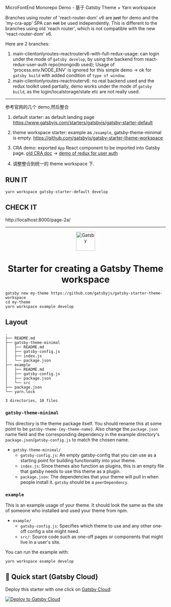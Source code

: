MicroFontEnd Monorepo Demo - 基于 Gatsby Theme + Yarn workspace

Branches using router of 'react-router-dom' v6 are ~~just~~ for demo and the 'my-cra-app' SPA can ~~not~~ be used independently. This is different to the branches using old 'reach router', which is not compatible with the new 'react-router-dom' v6.

Here are 2 branches:
1. main-clientonlyroutes-reactrouterv6-with-full-redux-usage: can login under the mode of `gatsby develop`, by using the backend from react-redux-user-auth repo(mongodb used); Usage of 'process.env.NODE_ENV' is ignored for this simple demo -> ok for `gatsby build` with added condition of `type of window`.
2. main-clientonlyroutes-reactrouterv6: no real backend used and the redux toolkit used partially, demo works under the mode of `gatsby build`, as the login/localstorage/state etc are not really used.

---

参考官网的几个 demo,然后整合

1. default starter: as default landing page
   https://www.gatsbyjs.com/starters/gatsbyjs/gatsby-starter-default

2. theme workspace starter: example as `/example`, gatsby-theme-minimal is empty.
   https://github.com/gatsbyjs/gatsby-starter-theme-workspace

3. CRA demo: exported `App` React component to be imported into Gatsby page.
   [old CRA doc](https://reactjs.org/docs/create-a-new-react-app.html) -> [demo of redux for user auth](https://github.com/crossz/react-redux-user-auth)

4. 调整整合到统一的 theme workspace 下.

## RUN IT

```
yarn workspace gatsby-starter-default develop
```

## CHECK IT

http://localhost:8000/page-2a/

---

<p align="center">
  <a href="https://www.gatsbyjs.com">
    <img alt="Gatsby" src="https://www.gatsbyjs.com/Gatsby-Monogram.svg" width="60" />
  </a>
</p>
<h1 align="center">
  Starter for creating a Gatsby Theme workspace
</h1>

```shell
gatsby new my-theme https://github.com/gatsbyjs/gatsby-starter-theme-workspace
cd my-theme
yarn workspace example develop
```

## Layout

```text
.
├── README.md
├── gatsby-theme-minimal
│   ├── README.md
│   ├── gatsby-config.js
│   ├── index.js
│   └── package.json
├── example
│   ├── README.md
│   ├── gatsby-config.js
│   ├── package.json
│   └── src
├── package.json
└── yarn.lock

3 directories, 10 files
```

### `gatsby-theme-minimal`

This directory is the theme package itself. You should rename this at
some point to be `gatsby-theme-{my-theme-name}`. Also change the
`package.json` name field and the corresponding dependency in the
example directory's `package.json`/`gatsby-config.js` to match the chosen name.

- `gatsby-theme-minimal/`
  - `gatsby-config.js`: An empty gatsby-config that you can use as a starting point for building functionality into your theme.
  - `index.js`: Since themes also function as plugins, this is an empty file that
    gatsby needs to use this theme as a plugin.
  - `package.json`: The dependencies that your theme will pull in when people install it. `gatsby` should be a `peerDependency`.

### `example`

This is an example usage of your theme. It should look the same as the
site of someone who installed and used your theme from npm.

- `example/`
  - `gatsby-config.js`: Specifies which theme to use and any other one-off config a site might need.
  - `src/`: Source code such as one-off pages or components that might live in
    a user's site.

You can run the example with:

```shell
yarn workspace example develop
```

## 🚀 Quick start (Gatsby Cloud)

Deploy this starter with one click on [Gatsby Cloud](https://www.gatsbyjs.com/cloud/):

[<img src="https://www.gatsbyjs.com/deploynow.svg" alt="Deploy to Gatsby Cloud">](https://www.gatsbyjs.com/dashboard/deploynow?url=https://github.com/gatsbyjs/gatsby-starter-theme-workspace)
